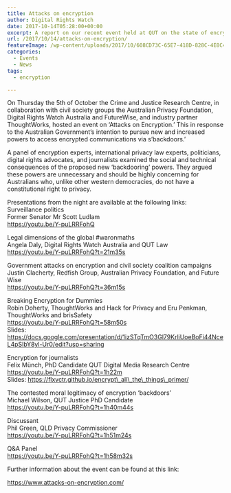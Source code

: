 ```yaml
---
title: Attacks on encryption
author: Digital Rights Watch
date: 2017-10-14T05:28:00+00:00
excerpt: A report on our recent event held at QUT on the state of encryption in Australia.
url: /2017/10/14/attacks-on-encryption/
featureImage: /wp-content/uploads/2017/10/608CD73C-65E7-418D-828C-4E8C4B046884.png
categories:
  - Events
  - News
tags:
  - encryption

---
```

On Thursday the 5th of October the Crime and Justice Research Centre, in collaboration with civil society groups the Australian Privacy Foundation, Digital Rights Watch Australia and FutureWise, and industry partner ThoughtWorks, hosted an event on ‘Attacks on Encryption.’ This in response to the Australian Government’s intention to pursue new and increased powers to access encrypted communications via s’backdoors.’

A panel of encryption experts, international privacy law experts, politicians, digital rights advocates, and journalists examined the social and technical consequences of the proposed new ‘backdooring’ powers. They argued these powers are unnecessary and should be highly concerning for Australians who, unlike other western democracies, do not have a constitutional right to privacy.

Presentations from the night are available at the following links:  
Surveillance politics  
Former Senator Mr Scott Ludlam  
https://youtu.be/Y-puLRRFohQ

Legal dimensions of the global #waronmaths  
Angela Daly, Digital Rights Watch Australia and QUT Law  
https://youtu.be/Y-puLRRFohQ?t=21m35s

Government attacks on encryption and civil society coalition campaigns  
Justin Clacherty, Redfish Group, Australian Privacy Foundation, and Future Wise  
https://youtu.be/Y-puLRRFohQ?t=36m15s

Breaking Encryption for Dummies  
Robin Doherty, ThoughtWorks and Hack for Privacy and Eru Penkman, ThoughtWorks and brisSafety  
https://youtu.be/Y-puLRRFohQ?t=58m50s  
Slides: https://docs.google.com/presentation/d/1izSTqTmO3Gl79KrliUoeBoFi44NceL4pSIbY8yl-Ur0/edit?usp=sharing

Encryption for journalists  
Felix Münch, PhD Candidate QUT Digital Media Research Centre  
https://youtu.be/Y-puLRRFohQ?t=1h22m  
Slides: https://flxvctr.github.io/encrypt\_all\_the\_things\_primer/

The contested moral legitimacy of encryption ‘backdoors’  
Michael Wilson, QUT Justice PhD Candidate  
https://youtu.be/Y-puLRRFohQ?t=1h40m44s

Discussant  
Phil Green, QLD Privacy Commissioner  
https://youtu.be/Y-puLRRFohQ?t=1h51m24s

Q&A Panel  
https://youtu.be/Y-puLRRFohQ?t=1h58m32s

Further information about the event can be found at this link:

https://www.attacks-on-encryption.com/
